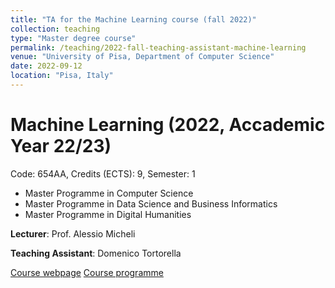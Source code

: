 ```yaml
---
title: "TA for the Machine Learning course (fall 2022)"
collection: teaching
type: "Master degree course"
permalink: /teaching/2022-fall-teaching-assistant-machine-learning
venue: "University of Pisa, Department of Computer Science"
date: 2022-09-12
location: "Pisa, Italy"
---
```


# Machine Learning (2022, Accademic Year 22/23)

Code: 654AA, Credits (ECTS): 9, Semester: 1
- Master Programme in Computer Science
- Master Programme in Data Science and Business Informatics
- Master Programme in Digital Humanities

**Lecturer**: Prof. Alessio Micheli

**Teaching Assistant**: Domenico Tortorella

[Course webpage](https://elearning.di.unipi.it/course/view.php?id=302)
[Course programme](https://esami.unipi.it/esami2/programma.php?c=54800)
